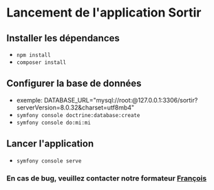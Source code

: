 # Lancement de l'application Sortir

## Installer les dépendances

- `npm install`
- `composer install`

## Configurer la base de données

- exemple: DATABASE_URL="mysql://root:@127.0.0.1:3306/sortir?serverVersion=8.0.32&charset=utf8mb4"
- `symfony console doctrine:database:create`
- `symfony console do:mi:mi`

## Lancer l'application

- `symfony console serve`


### En cas de bug, veuillez contacter notre formateur [François](https://github.com/DevFanch)

